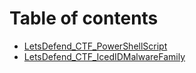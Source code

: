 # Table of contents

* [LetsDefend\_CTF\_PowerShellScript](README.md)
* [LetsDefend\_CTF\_IcedIDMalwareFamily](letsdefend\_ctf\_icedidmalwarefamily.md)
